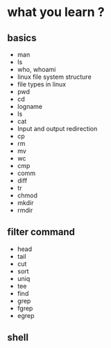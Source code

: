 # what you learn ? 

## basics
* man
* ls
* who, whoami 
* linux file system structure
* file types in linux
* pwd
* cd
* logname
* ls
* cat
* Input and output redirection 
* cp
* rm
* mv
* wc
* cmp
* comm
* diff
* tr
* chmod
* mkdir
* rmdir

## filter command
* head
* tail
* cut
* sort
* uniq
* tee
* find
* grep
* fgrep
* egrep

## shell